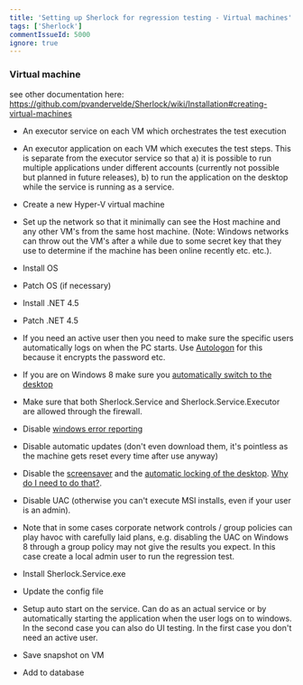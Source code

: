 ```yaml
---
title: 'Setting up Sherlock for regression testing - Virtual machines'
tags: ['Sherlock']
commentIssueId: 5000
ignore: true
---
```


### Virtual machine

see other documentation here: https://github.com/pvandervelde/Sherlock/wiki/Installation#creating-virtual-machines

* An executor service on each VM which orchestrates the test execution
* An executor application on each VM which executes the test steps. This is separate from the executor service so that a) it is possible to run multiple applications under different accounts (currently not possible but planned in future releases), b) to run the application on the desktop while the service is running as a service.
 

* Create a new Hyper-V virtual machine
* Set up the network so that it minimally can see the Host machine and any other VM's from the same host machine. (Note: Windows networks can throw out the VM's after a while due to some secret key that they use to determine if the machine has been online recently etc. etc.).
* Install OS
* Patch OS (if necessary)
* Install .NET 4.5
* Patch .NET 4.5

* If you need an active user then you need to make sure the specific users automatically logs on when the PC starts. Use [Autologon](http://technet.microsoft.com/en-us/sysinternals/bb963905.aspx) for this because it encrypts the password etc.
* If you are on Windows 8 make sure you [automatically switch to the desktop](http://www.7tutorials.com/how-boot-desktop-windows-8-skip-start-screen) 
* Make sure that both Sherlock.Service and Sherlock.Service.Executor are allowed through the firewall. 
* Disable [windows error reporting]()
* Disable automatic updates (don't even download them, it's pointless as the machine gets reset every time after use anyway)
* Disable the [screensaver]() and the [automatic locking of the desktop](). [Why do I need to do that?](http://www.brianbondy.com/blog/id/100/).
* Disable UAC (otherwise you can't execute MSI installs, even if your user is an admin).
 * Note that in some cases corporate network controls / group policies can play havoc with carefully laid plans, e.g. disabling the UAC on Windows 8 through a group policy may not give the results you expect. In this case create a local admin user to run the regression test.

* Install Sherlock.Service.exe
* Update the config file
* Setup auto start on the service. Can do as an actual service or by automatically starting the application when the user logs on to windows. In the second case you can also do UI testing. In the first case you don't need an active user. 


* Save snapshot on VM
* Add to database